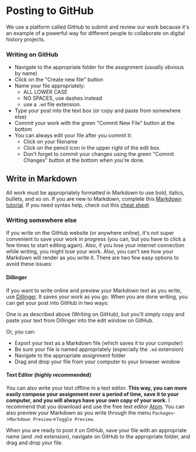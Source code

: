 # Posting to GitHub
We use a platform called GitHub to submit and review our work because it's an example of a powerful way for different people to collaborate on digital history projects.

### Writing on GitHub
* Navigate to the appropriate folder for the assignment (usually obvious by name)
* Click on the "Create new file" button
* Name your file appropriately:
  * ALL LOWER CASE
  * NO SPACES, use dashes instead
  * use a `.md` file extension.
* Type your post into the text box (or copy and paste from somewhere else)
* Commit your work with the green "Commit New File" button at the bottom
* You can always edit your file after you commit it:
  * Click on your filename
  * Click on the pencil icon in the upper right of the edit box.
  * Don't forget to commit your changes using the green "Commit Changes" button at the bottom when you're done.

## Write in Markdown
All work must be appropriately formatted in Markdown to use bold, italics, bullets, and so on. If you are new to Markdown, complete this [Markdown tutorial](https://www.markdowntutorial.com/). If you need syntax help, check out this [cheat sheet](https://www.markdownguide.org/cheat-sheet).

### Writing somewhere else
If you write on the GitHub website (or anywhere online), it's not super convenient to save your work in progress (you can, but you have to click a few times to start editing again). Also, if you lose your internet connection while writing, you might lose your work. Also, you can't see how your Markdown will render as you write it. There are two few easy options to avoid these issues:

#### Dillinger
If you want to write online and preview your Markdown text as you write, use [Dillinger](https://dillinger.io/). It saves your work as you go. When you are done writing, you can get your post into GitHub in two ways:

One is as described above (Writing on GitHub), but you'll simply copy and paste your text from Dillinger into the edit window on GitHub.

Or, you can:
* Export your text as a Markdown file (which saves it to your computer)
* Be sure your file is named appropriately (especially the `.md` extension)
* Navigate to the appropriate assignment folder
* Drag and drop your file from your computer to your browser window


#### Text Editor (highly recommended)
You can also write your text offline in a text editor. **This way, you can more easily compose your assignment over a period of time, save it to your computer, and you will always have your own copy of your work.** I recommend that you download and use the free text editor [Atom](http://atom.io). You can also preview your Markdown as you write through the menu `Packages`->`Markdown Preview`->`Toggle Preview`.

When you are ready to post it on GitHub, save your file with an appropriate name (and .md extension), navigate on GitHub to the appropriate folder, and drag and drop your file.
